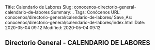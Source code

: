 Title: Calendario de Labores
Slug: conocenos-directorio-general-calendario-de-labores
Summary: .
Tags: Conócenos
URL: conocenos/directorio-general/calendario-de-labores/
Save_As: conocenos/directorio-general/calendario-de-labores/index.html
Date: 2020-05-04 09:12
Modified: 2020-05-04 09:12


## Directorio General - CALENDARIO DE LABORES



